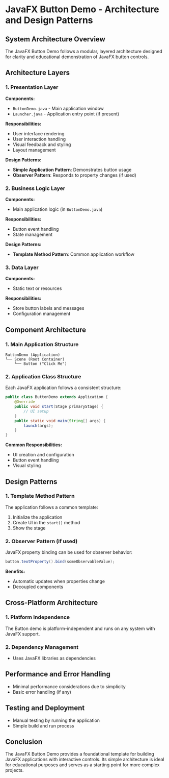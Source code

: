 # JavaFX Button Demo - Architecture and Design Patterns

## System Architecture Overview

The JavaFX Button Demo follows a modular, layered architecture designed for clarity and educational demonstration of JavaFX button controls.

## Architecture Layers

### 1. Presentation Layer

**Components:**
- `ButtonDemo.java` - Main application window
- `Launcher.java` - Application entry point (if present)

**Responsibilities:**
- User interface rendering
- User interaction handling
- Visual feedback and styling
- Layout management

**Design Patterns:**
- **Simple Application Pattern**: Demonstrates button usage
- **Observer Pattern**: Responds to property changes (if used)

### 2. Business Logic Layer

**Components:**
- Main application logic (in `ButtonDemo.java`)

**Responsibilities:**
- Button event handling
- State management

**Design Patterns:**
- **Template Method Pattern**: Common application workflow

### 3. Data Layer

**Components:**
- Static text or resources

**Responsibilities:**
- Store button labels and messages
- Configuration management

## Component Architecture

### 1. Main Application Structure

```
ButtonDemo (Application)
└── Scene (Root Container)
    └── Button ("Click Me")
```

### 2. Application Class Structure

Each JavaFX application follows a consistent structure:

```java
public class ButtonDemo extends Application {
    @Override
    public void start(Stage primaryStage) {
        // UI setup
    }
    public static void main(String[] args) {
        launch(args);
    }
}
```

**Common Responsibilities:**
- UI creation and configuration
- Button event handling
- Visual styling

## Design Patterns

### 1. Template Method Pattern

The application follows a common template:

1. Initialize the application
2. Create UI in the `start()` method
3. Show the stage

### 2. Observer Pattern (if used)

JavaFX property binding can be used for observer behavior:

```java
button.textProperty().bind(someObservableValue);
```

**Benefits:**
- Automatic updates when properties change
- Decoupled components

## Cross-Platform Architecture

### 1. Platform Independence

The Button demo is platform-independent and runs on any system with JavaFX support.

### 2. Dependency Management

- Uses JavaFX libraries as dependencies

## Performance and Error Handling

- Minimal performance considerations due to simplicity
- Basic error handling (if any)

## Testing and Deployment

- Manual testing by running the application
- Simple build and run process

## Conclusion

The JavaFX Button Demo provides a foundational template for building JavaFX applications with interactive controls. Its simple architecture is ideal for educational purposes and serves as a starting point for more complex projects. 